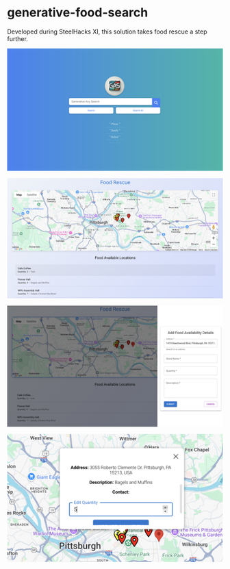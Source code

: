 # generative-food-search
Developed during SteelHacks XI, this solution takes food rescue a step further.



![Food Rescue](./screenshots/search.png)


![Food Rescue](./screenshots/map.png)


![Food Rescue](./screenshots/form.png)


![Food Rescue](./screenshots/info.png)
